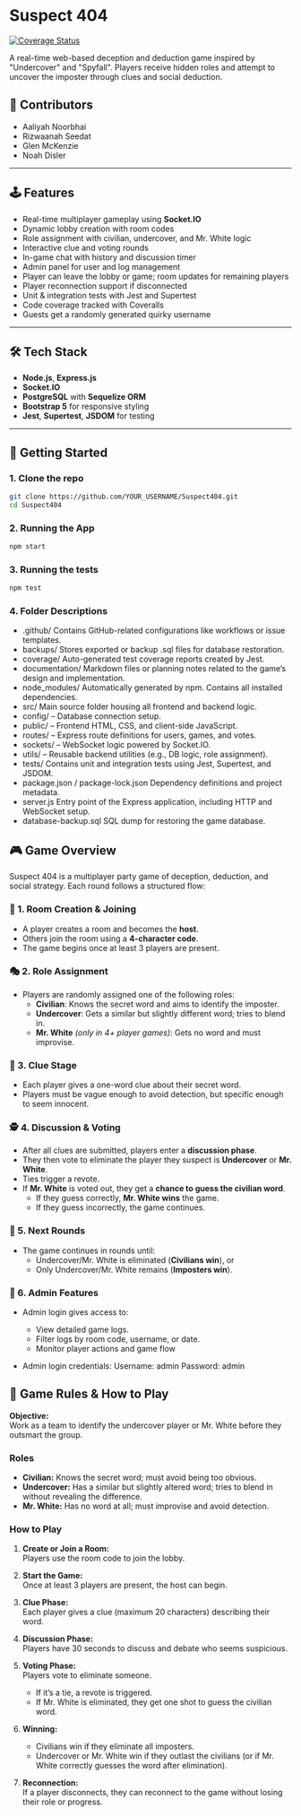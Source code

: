 # Suspect 404

[![Coverage Status](https://coveralls.io/repos/github/witseie-elen4010/2025-group-lab-002/badge.svg)](https://coveralls.io/github/witseie-elen4010/2025-group-lab-002)

A real-time web-based deception and deduction game inspired by "Undercover" and "Spyfall". Players receive hidden roles and attempt to uncover the imposter through clues and social deduction.

## 👥 Contributors
- Aaliyah Noorbhai  
- Rizwaanah Seedat  
- Glen McKenzie  
- Noah Disler  

---

## 🕹️ Features

- Real-time multiplayer gameplay using **Socket.IO**
- Dynamic lobby creation with room codes
- Role assignment with civilian, undercover, and Mr. White logic
- Interactive clue and voting rounds
- In-game chat with history and discussion timer
- Admin panel for user and log management
- Player can leave the lobby or game; room updates for remaining players
- Player reconnection support if disconnected
- Unit & integration tests with Jest and Supertest
- Code coverage tracked with Coveralls
- Guests get a randomly generated quirky username

---

## 🛠️ Tech Stack

- **Node.js**, **Express.js**
- **Socket.IO**
- **PostgreSQL** with **Sequelize ORM**
- **Bootstrap 5** for responsive styling
- **Jest**, **Supertest**, **JSDOM** for testing

---

## 🚀 Getting Started

### 1. Clone the repo

```bash
git clone https://github.com/YOUR_USERNAME/Suspect404.git
cd Suspect404
```

### 2. Running the App

```bash
npm start
```

### 3. Running the tests
```bash
npm test
```

### 4. Folder Descriptions
-	.github/
Contains GitHub-related configurations like workflows or issue templates.
-	backups/
Stores exported or backup .sql files for database restoration.
-	coverage/
Auto-generated test coverage reports created by Jest.
-	documentation/
Markdown files or planning notes related to the game’s design and implementation.
-	node_modules/
Automatically generated by npm. Contains all installed dependencies.
-	src/
Main source folder housing all frontend and backend logic.
-	config/ – Database connection setup.
-	public/ – Frontend HTML, CSS, and client-side JavaScript.
-	routes/ – Express route definitions for users, games, and votes.
-	sockets/ – WebSocket logic powered by Socket.IO.
-	utils/ – Reusable backend utilities (e.g., DB logic, role assignment).
-	tests/
Contains unit and integration tests using Jest, Supertest, and JSDOM.
-	package.json / package-lock.json
Dependency definitions and project metadata.
-	server.js
Entry point of the Express application, including HTTP and WebSocket setup.
-	database-backup.sql
SQL dump for restoring the game database.

## 🎮 Game Overview

Suspect 404 is a multiplayer party game of deception, deduction, and social strategy. Each round follows a structured flow:

### 🔐 1. Room Creation & Joining
- A player creates a room and becomes the **host**.
- Others join the room using a **4-character code**.
- The game begins once at least 3 players are present.

### 🎭 2. Role Assignment
- Players are randomly assigned one of the following roles:
  - **Civilian**: Knows the secret word and aims to identify the imposter.
  - **Undercover**: Gets a similar but slightly different word; tries to blend in.
  - **Mr. White** *(only in 4+ player games)*: Gets no word and must improvise.

### 💬 3. Clue Stage
- Each player gives a one-word clue about their secret word.
- Players must be vague enough to avoid detection, but specific enough to seem innocent.

### 🕵️ 4. Discussion & Voting
- After all clues are submitted, players enter a **discussion phase**.
- They then vote to eliminate the player they suspect is **Undercover** or **Mr. White**.
- Ties trigger a revote.
- If **Mr. White** is voted out, they get a **chance to guess the civilian word**.  
  - If they guess correctly, **Mr. White wins** the game.
  - If they guess incorrectly, the game continues.

### 🔄 5. Next Rounds
- The game continues in rounds until:
  - Undercover/Mr. White is eliminated (**Civilians win**), or
  - Only Undercover/Mr. White remains (**Imposters win**).

### 🔧 6. Admin Features
- Admin login gives access to:
	-	View detailed game logs.
	-	Filter logs by room code, username, or date.
	-	Monitor player actions and game flow 

- Admin login credentials:
Username: admin
Password: admin

## 📜 Game Rules & How to Play

**Objective:**  
Work as a team to identify the undercover player or Mr. White before they outsmart the group.

### Roles
- **Civilian:** Knows the secret word; must avoid being too obvious.
- **Undercover:** Has a similar but slightly altered word; tries to blend in without revealing the difference.
- **Mr. White:** Has no word at all; must improvise and avoid detection.

### How to Play
1. **Create or Join a Room:**  
   Players use the room code to join the lobby.

2. **Start the Game:**  
   Once at least 3 players are present, the host can begin.

3. **Clue Phase:**  
   Each player gives a clue (maximum 20 characters) describing their word.

4. **Discussion Phase:**  
   Players have 30 seconds to discuss and debate who seems suspicious.

5. **Voting Phase:**  
   Players vote to eliminate someone.  
   - If it’s a tie, a revote is triggered.  
   - If Mr. White is eliminated, they get one shot to guess the civilian word.

6. **Winning:**  
   - Civilians win if they eliminate all imposters.  
   - Undercover or Mr. White win if they outlast the civilians (or if Mr. White correctly guesses the word after elimination).

7. **Reconnection:**  
   If a player disconnects, they can reconnect to the game without losing their role or progress.


